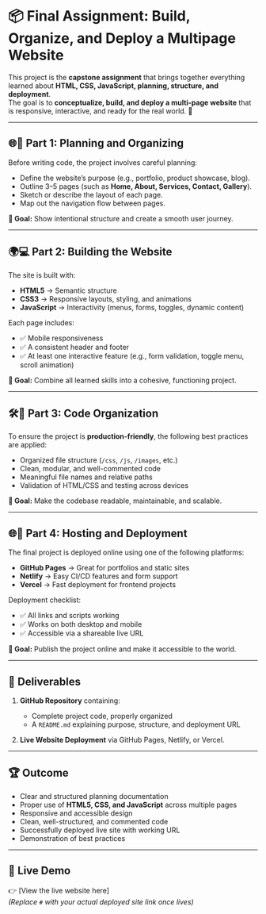 # 📦 Final Assignment: Build, Organize, and Deploy a Multipage Website

This project is the **capstone assignment** that brings together everything learned about **HTML, CSS, JavaScript, planning, structure, and deployment**.  
The goal is to **conceptualize, build, and deploy a multi-page website** that is responsive, interactive, and ready for the real world. 🚀

---

## 🌐🎯 Part 1: Planning and Organizing

Before writing code, the project involves careful planning:

- Define the website’s purpose (e.g., portfolio, product showcase, blog).
- Outline 3–5 pages (such as **Home, About, Services, Contact, Gallery**).
- Sketch or describe the layout of each page.
- Map out the navigation flow between pages.

**🎯 Goal:** Show intentional structure and create a smooth user journey.

---

## 🌍💻 Part 2: Building the Website

The site is built with:

- **HTML5** → Semantic structure
- **CSS3** → Responsive layouts, styling, and animations
- **JavaScript** → Interactivity (menus, forms, toggles, dynamic content)

Each page includes:

- ✅ Mobile responsiveness
- ✅ A consistent header and footer
- ✅ At least one interactive feature (e.g., form validation, toggle menu, scroll animation)

**🎯 Goal:** Combine all learned skills into a cohesive, functioning project.

---

## 🛠️🚀 Part 3: Code Organization

To ensure the project is **production-friendly**, the following best practices are applied:

- Organized file structure (`/css`, `/js`, `/images`, etc.)
- Clean, modular, and well-commented code
- Meaningful file names and relative paths
- Validation of HTML/CSS and testing across devices

**🎯 Goal:** Make the codebase readable, maintainable, and scalable.

---

## 🌐🚀 Part 4: Hosting and Deployment

The final project is deployed online using one of the following platforms:

- **GitHub Pages** → Great for portfolios and static sites
- **Netlify** → Easy CI/CD features and form support
- **Vercel** → Fast deployment for frontend projects

Deployment checklist:

- ✅ All links and scripts working
- ✅ Works on both desktop and mobile
- ✅ Accessible via a shareable live URL

**🎯 Goal:** Publish the project online and make it accessible to the world.

---

## 📂 Deliverables

1. **GitHub Repository** containing:

   - Complete project code, properly organized
   - A `README.md` explaining purpose, structure, and deployment URL

2. **Live Website Deployment** via GitHub Pages, Netlify, or Vercel.

---

## 🏆 Outcome

- Clear and structured planning documentation
- Proper use of **HTML5, CSS, and JavaScript** across multiple pages
- Responsive and accessible design
- Clean, well-structured, and commented code
- Successfully deployed live site with working URL
- Demonstration of best practices

---

## 🔗 Live Demo

👉 [View the live website here]  
_(Replace `#` with your actual deployed site link once lives)_
